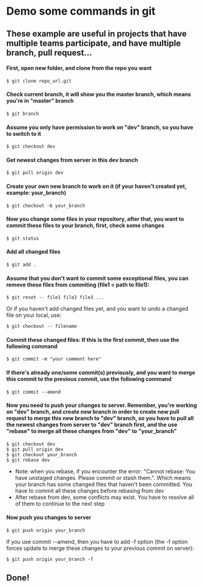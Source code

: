 # Demo some commands in git
## These example are useful in projects that have multiple teams participate, and have multiple branch, pull request...

#### First, open new folder, and clone from the repo you want
```
$ git clone repo_url.git
```
#### Check current branch, it will show you the master branch, which means you're in "master" branch
```
$ git branch
```
#### Assume you only have permission to work on "dev" branch, so you have to switch to it
```
$ git checkout dev
```
#### Get newest changes from server in this dev branch
```
$ git pull origin dev
```
#### Create your own new branch to work on it (if your haven't created yet, example: your_branch)
```
$ git checkout -b your_branch
```
#### Now you change some files in your repository, after that, you want to commit these files to your branch, first, check some changes
```
$ git status
```
#### Add all changed files
```
$ git add .
```
#### Assume that you don't want to commit some exceptional files, you can remove these files from commiting (file1 = path to file1):
```
$ git reset -- file1 file2 file3 ...
```
Or if you haven't add changed files yet, and you want to undo a changed file on your local, use:
```
$ git checkout -- filename
```
#### Commit these changed files: If this is the first commit, then use the following command
```
$ git commit -m "your comment here"
```
#### If there's already one/some commit(s) previously, and you want to merge this commit to the previous commit, use the following command
```
$ git commit --amend
```
#### Now you need to push your changes to server. Remember, you're working on "dev" branch, and create new branch in order to create new pull request to merge this new branch to "dev" branch, so you have to pull all the newest changes from server to "dev" branch first, and the use "rebase" to merge all these changes from "dev" to "your_branch"
```
$ git checkout dev  
$ git pull origin dev  
$ git checkout your_branch  
$ git rebase dev  
```
- Note: when you rebase, if you encounter the error: "Cannot rebase: You have unstaged changes. Please commit or stash them.". Which means your branch has some changed files that haven't been committed. You have to commit all these changes before rebasing from dev
- After rebase from dev, some conflicts may exist. You have to resolve all of them to continue to the next step
#### Now push you changes to server
```
$ git push origin your_branch
```
If you use commit --amend, then you have to add -f option (the -f option forces update to merge these changes to your previous commit on server):
```
$ git push origin your_branch -f
```
## Done!
